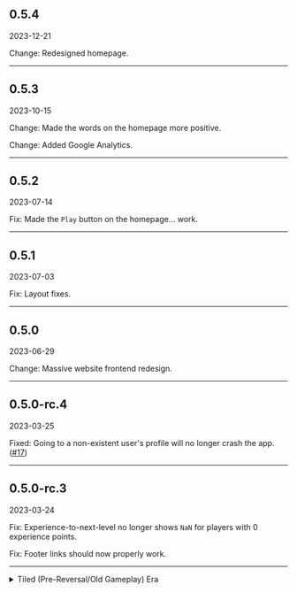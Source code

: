 ## 0.5.4
2023-12-21

Change: Redesigned homepage.

---
## 0.5.3
2023-10-15

Change: Made the words on the homepage more positive.

Change: Added Google Analytics.

---
## 0.5.2
2023-07-14

Fix: Made the `Play` button on the homepage... work.

---
## 0.5.1
2023-07-03

Fix: Layout fixes.

---
## 0.5.0
2023-06-29

Change: Massive website frontend redesign.

---
## 0.5.0-rc.4
2023-03-25

Fixed: Going to a non-existent user's profile will no longer crash the app. ([#17](https://github.com/mathematicalbasedefenders/mathematicalbasedefenders.com/issues/17))

---
## 0.5.0-rc.3
2023-03-24

Fix: Experience-to-next-level no longer shows `NaN` for players with 0 experience points.

Fix: Footer links should now properly work.

---
<details><summary>Tiled (Pre-Reversal/Old Gameplay) Era</summary>
## 0.5.0-rc.1
2023-01-17

Change: Migrated most of the website to TypeScript.

Change: Redesigned footer.

Various bug fixes.


---
## 0.4.9
2022-09-11

Change: Redesigned the user information page.

Change: "Excess-text" pages now gets text from the [Information Repository](https://github.com/mathematicalbasedefenders/information).

Fix: Password reset links in e-mails should now work correctly.

Transparency Change: Added a `This website uses cookies` text at the bottom of the footer.

---
## 0.4.8
2022-08-20

Fixed a major bug with the API.

Removed in-between-page-loads ads (too annoying).

---
## 0.4.7
2022-08-14

Added more messages saying that Mathematical Base Defenders is not a real math tutor.

Removed the sole award the game got from the website.

---
## 0.4.6
2022-07-15

Added advertisements. They only show up at the front page. Ad placement is subject to change at anytime.

---
## 0.4.5
2022-07-15

Bug fixes.

---
## 0.4.4
2022-07-11

Bug fixes.

---
## 0.4.3
2022-07-11

Bug fixes.

---
## 0.4.2
2022-07-09

Bug fixes.

---
## 0.4.1
2022-06-20

Bug fixes.

---
## 0.4.0
2022-06-20

New public API.

The website has also been rewritten to use the new public API.

---
## 0.3.1
2022-05-16

Rewritten everything internally, again.

---
## 0.3.0
2022-04-24

Rewritten all the pages (internally).

---
## 0.2.15
2022-04-05

Bug fixes.

---
## 0.2.14
2022-04-04

Added more information on the Leaderboards.

---
## 0.2.13
2022-03-19

Added an award that Mathematical Base Defenders won to the home page. That's it. (makes the game much more reputable)

---
## 0.2.12
2022-03-16

Error messages will now be displayed on the same page.

---
## 0.2.11
2022-02-20

Added Easy Mode leaderboards.

---
## 0.2.10
2022-02-03

Security improvements and bug fixes.

---
## 0.2.9
2022-11-23

Fixed an important bug because the Game Master is incompotent at fixing bugs and his skillset is not that far.

---
## 0.2.8
2022-11-22

<strong>Note: This website version was not released because of a critical bug that is now fixed in version 0.2.9</strong>


Made Statistics and Users page look nicer for both known players and unknown players.

Open Source licenses loading speeds are now extremely fast, and now includes every dependecy of the modules this website uses.

Names on Leaderboards are now colored according to the player's rank.

Minor changes and improvements.

---
## 0.2.7
2022-01-13

Added an [attribution](https://mathematicalbasedefenders.com/attribution) page for fonts used.

The "Play" button on the homepage works now.

Minor changes and improvements.

---
## 0.2.6
2022-01

Forgot to put update notes here lol

---
## 0.2.5
2022-01-03

Minor changes and improvements.

---
## 0.2.4
2021-12-30

Revamped and added a LOT of information on the About page.

---
## 0.2.3
2021-12-24

Minor changes.

---
## 0.2.2
2021-11-26

Minor changes.

---
## 0.2.1
2021-11-11

You can now [reset your password](https://mathematicalbasedefenders.com/forgot-password).

Instead of needing to know the user number to find information about a user, you can now find information about a user with just their username.

(i.e. Instead of having to do
[https://mathematicalbasedefenders.com/users?number=1](https://mathematicalbasedefenders.com/users?number=1), you can now do [https://mathematicalbasedefenders.com/users?username=mistertfy64](https://mathematicalbasedefenders.com/users?username=mistertfy64))

The former method still works.

More stuff in About page.

---
## 0.2.0
2021-10-23

Bottom toolbar

Email verification

---
## 0.1.6
2021-10-03

New content.

New About page.

Bug fixes.

---
## 0.1.5
2021-10-03

New content.

New About page.

Bug fixes.

---
## 0.1.4
2021-09-22

Website "redesign".

New content.

Bug fixes.
<details>

